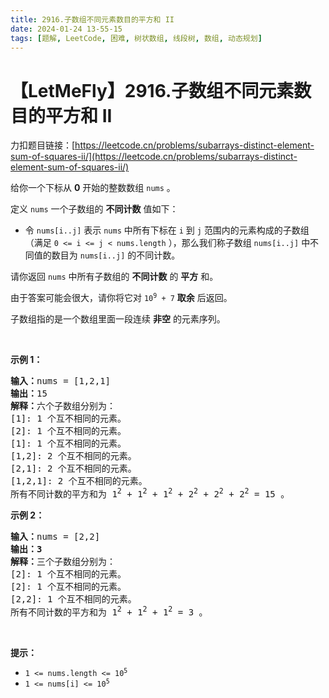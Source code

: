 ```yaml
---
title: 2916.子数组不同元素数目的平方和 II
date: 2024-01-24 13-55-15
tags: [题解, LeetCode, 困难, 树状数组, 线段树, 数组, 动态规划]
---
```


# 【LetMeFly】2916.子数组不同元素数目的平方和 II

力扣题目链接：[https://leetcode.cn/problems/subarrays-distinct-element-sum-of-squares-ii/](https://leetcode.cn/problems/subarrays-distinct-element-sum-of-squares-ii/)

<p>给你一个下标从 <strong>0</strong>&nbsp;开始的整数数组&nbsp;<code>nums</code>&nbsp;。</p>

<p>定义 <code>nums</code>&nbsp;一个子数组的 <strong>不同计数</strong>&nbsp;值如下：</p>

<ul>
	<li>令&nbsp;<code>nums[i..j]</code>&nbsp;表示 <code>nums</code> 中所有下标在 <code>i</code> 到 <code>j</code> 范围内的元素构成的子数组（满足 <code>0 &lt;= i &lt;= j &lt; nums.length</code> ），那么我们称子数组&nbsp;<code>nums[i..j]</code>&nbsp;中不同值的数目为&nbsp;<code>nums[i..j]</code>&nbsp;的不同计数。</li>
</ul>

<p>请你返回 <code>nums</code>&nbsp;中所有子数组的 <strong>不同计数</strong>&nbsp;的 <strong>平方</strong>&nbsp;和。</p>

<p>由于答案可能会很大，请你将它对&nbsp;<code>10<sup>9</sup> + 7</code>&nbsp;<strong>取余</strong>&nbsp;后返回。</p>

<p>子数组指的是一个数组里面一段连续 <strong>非空</strong>&nbsp;的元素序列。</p>

<p>&nbsp;</p>

<p><strong class="example">示例 1：</strong></p>

<pre>
<b>输入：</b>nums = [1,2,1]
<b>输出：</b>15
<b>解释：</b>六个子数组分别为：
[1]: 1 个互不相同的元素。
[2]: 1 个互不相同的元素。
[1]: 1 个互不相同的元素。
[1,2]: 2 个互不相同的元素。
[2,1]: 2 个互不相同的元素。
[1,2,1]: 2 个互不相同的元素。
所有不同计数的平方和为 1<sup>2</sup> + 1<sup>2</sup> + 1<sup>2</sup> + 2<sup>2</sup> + 2<sup>2</sup> + 2<sup>2</sup> = 15 。
</pre>

<p><strong class="example">示例 2：</strong></p>

<pre>
<b>输入：</b>nums = [2,2]
<b>输出：3</b>
<strong>解释：</strong>三个子数组分别为：
[2]: 1 个互不相同的元素。
[2]: 1 个互不相同的元素。
[2,2]: 1 个互不相同的元素。
所有不同计数的平方和为 1<sup>2</sup> + 1<sup>2</sup> + 1<sup>2</sup> = 3 。
</pre>

<p>&nbsp;</p>

<p><strong>提示：</strong></p>

<ul>
	<li><code>1 &lt;= nums.length &lt;= 10<sup>5</sup></code></li>
	<li><code>1 &lt;= nums[i] &lt;= 10<sup>5</sup></code></li>
</ul>


    